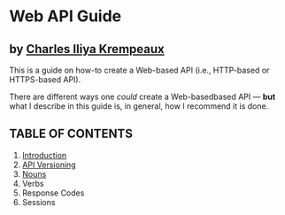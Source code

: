 # Web API Guide
by [Charles Iliya Krempeaux](http://changelog.ca/)
-----

This is a guide on how-to create a Web-based API (i.e., HTTP-based or HTTPS-based API).

There are different ways one _could_ create a Web-basedbased API — **but** what I describe in this guide is, in general, how I recommend it is done.

## TABLE OF CONTENTS

1. [Introduction](chapters/introduction/README.md)
2. [API Versioning](chapters/versioning/README.md)
3. [Nouns](chapters/nouns/README.md)
4. Verbs
5. Response Codes
6. Sessions
